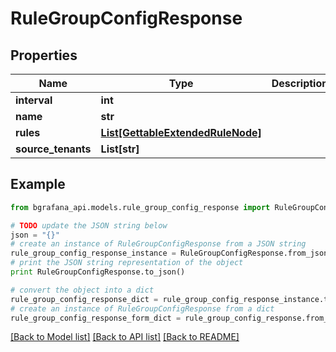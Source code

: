 # RuleGroupConfigResponse


## Properties
Name | Type | Description | Notes
------------ | ------------- | ------------- | -------------
**interval** | **int** |  | [optional] 
**name** | **str** |  | [optional] 
**rules** | [**List[GettableExtendedRuleNode]**](GettableExtendedRuleNode.md) |  | [optional] 
**source_tenants** | **List[str]** |  | [optional] 

## Example

```python
from bgrafana_api.models.rule_group_config_response import RuleGroupConfigResponse

# TODO update the JSON string below
json = "{}"
# create an instance of RuleGroupConfigResponse from a JSON string
rule_group_config_response_instance = RuleGroupConfigResponse.from_json(json)
# print the JSON string representation of the object
print RuleGroupConfigResponse.to_json()

# convert the object into a dict
rule_group_config_response_dict = rule_group_config_response_instance.to_dict()
# create an instance of RuleGroupConfigResponse from a dict
rule_group_config_response_form_dict = rule_group_config_response.from_dict(rule_group_config_response_dict)
```
[[Back to Model list]](../README.md#documentation-for-models) [[Back to API list]](../README.md#documentation-for-api-endpoints) [[Back to README]](../README.md)


